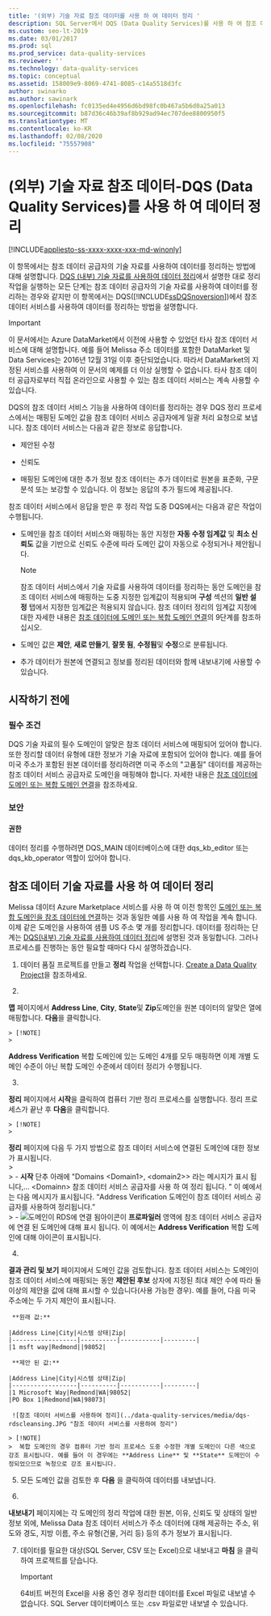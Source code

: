 ```yaml
---
title: '(외부) 기술 자료 참조 데이터를 사용 하 여 데이터 정리 '
description: SQL Server에서 DQS (Data Quality Services)를 사용 하 여 참조 데이터 공급자의 정보를 사용 하 여 데이터를 정리 하는 방법을 알아봅니다.
ms.custom: seo-lt-2019
ms.date: 03/01/2017
ms.prod: sql
ms.prod_service: data-quality-services
ms.reviewer: ''
ms.technology: data-quality-services
ms.topic: conceptual
ms.assetid: 158009e9-8069-4741-8085-c14a5518d3fc
author: swinarko
ms.author: sawinark
ms.openlocfilehash: fc0135ed4e4956d6bd98fc0b467a5b6d0a25a013
ms.sourcegitcommit: b87d36c46b39af8b929ad94ec707dee8800950f5
ms.translationtype: MT
ms.contentlocale: ko-KR
ms.lasthandoff: 02/08/2020
ms.locfileid: "75557908"
---
```

# <a name="cleanse-data-using-external-knowledge-reference-data---data-quality-services-dqs"></a>(외부) 기술 자료 참조 데이터-DQS (Data Quality Services)를 사용 하 여 데이터 정리

[!INCLUDE[appliesto-ss-xxxx-xxxx-xxx-md-winonly](../includes/appliesto-ss-xxxx-xxxx-xxx-md-winonly.md)]

  이 항목에서는 참조 데이터 공급자의 기술 자료를 사용하여 데이터를 정리하는 방법에 대해 설명합니다. 
  [DQS &#40;내부&#41; 기술 자료를 사용하여 데이터 정리](../data-quality-services/cleanse-data-using-dqs-internal-knowledge.md)에서 설명한 대로 정리 작업을 실행하는 모든 단계는 참조 데이터 공급자의 기술 자료를 사용하여 데이터를 정리하는 경우와 같지만 이 항목에서는 DQS([!INCLUDE[ssDQSnoversion](../includes/ssdqsnoversion-md.md)])에서 참조 데이터 서비스를 사용하여 데이터를 정리하는 방법을 설명합니다.  

> [!IMPORTANT]
> 이 문서에서는 Azure DataMarket에서 이전에 사용할 수 있었던 타사 참조 데이터 서비스에 대해 설명합니다. 예를 들어 Melissa 주소 데이터를 포함한 DataMarket 및 Data Services는 2016년 12월 31일 이후 중단되었습니다. 따라서 DataMarket의 지정된 서비스를 사용하여 이 문서의 예제를 더 이상 실행할 수 없습니다. 타사 참조 데이터 공급자로부터 직접 온라인으로 사용할 수 있는 참조 데이터 서비스는 계속 사용할 수 있습니다.
 
 DQS의 참조 데이터 서비스 기능을 사용하여 데이터를 정리하는 경우 DQS 정리 프로세스에서는 매핑된 도메인 값을 참조 데이터 서비스 공급자에게 일괄 처리 요청으로 보냅니다. 참조 데이터 서비스는 다음과 같은 정보로 응답합니다.  
  
-   제안된 수정  
  
-   신뢰도  
  
-   매핑된 도메인에 대한 추가 정보 참조 데이터는 추가 데이터로 원본을 표준화, 구문 분석 또는 보강할 수 있습니다. 이 정보는 응답의 추가 필드에 제공됩니다.  
  
 참조 데이터 서비스에서 응답을 받은 후 정리 작업 도중 DQS에서는 다음과 같은 작업이 수행됩니다.  
  
-   도메인을 참조 데이터 서비스와 매핑하는 동안 지정한 **자동 수정 임계값** 및 **최소 신뢰도** 값을 기반으로 신뢰도 수준에 따라 도메인 값이 자동으로 수정되거나 제안됩니다.  
  
    > [!NOTE]  
    >  참조 데이터 서비스에서 기술 자료를 사용하여 데이터를 정리하는 동안 도메인을 참조 데이터 서비스에 매핑하는 도중 지정한 임계값이 적용되며 **구성** 섹션의 **일반 설정** 탭에서 지정한 임계값은 적용되지 않습니다. 참조 데이터 정리의 임계값 지정에 대한 자세한 내용은 [참조 데이터에 도메인 또는 복합 도메인 연결](../data-quality-services/attach-domain-or-composite-domain-to-reference-data.md)의 9단계를 참조하십시오.  
  
-   도메인 값은 **제안**, **새로 만들기**, **잘못 됨**, **수정됨**및 **수정**으로 분류됩니다.  
  
-   추가 데이터가 원본에 연결되고 정보를 정리된 데이터와 함께 내보내기에 사용할 수 있습니다.  
  
## <a name="before-you-begin"></a>시작하기 전에  
  
###  <a name="Prerequisites"></a> 필수 조건  
 DQS 기술 자료의 필수 도메인이 알맞은 참조 데이터 서비스에 매핑되어 있어야 합니다. 또한 정리할 데이터 유형에 대한 정보가 기술 자료에 포함되어 있어야 합니다. 예를 들어 미국 주소가 포함된 원본 데이터를 정리하려면 미국 주소의 "고품질" 데이터를 제공하는 참조 데이터 서비스 공급자로 도메인을 매핑해야 합니다. 자세한 내용은 [참조 데이터에 도메인 또는 복합 도메인 연결](../data-quality-services/attach-domain-or-composite-domain-to-reference-data.md)을 참조하세요.  
  
###  <a name="Security"></a> 보안  
  
####  <a name="Permissions"></a> 권한  
 데이터 정리를 수행하려면 DQS_MAIN 데이터베이스에 대한 dqs_kb_editor 또는 dqs_kb_operator 역할이 있어야 합니다.  
  
##  <a name="Cleanse"></a>참조 데이터 기술 자료를 사용 하 여 데이터 정리  
 Melissa 데이터 Azure Marketplace 서비스를 사용 하 여 이전 항목인 [도메인 또는 복합 도메인을 참조 데이터에 연결](../data-quality-services/attach-domain-or-composite-domain-to-reference-data.md)하는 것과 동일한 예를 사용 하 여 작업을 계속 합니다. 이제 같은 도메인을 사용하여 샘플 US 주소 몇 개를 정리합니다. 데이터를 정리하는 단계는 [DQS&#40;내부&#41; 기술 자료를 사용하여 데이터 정리](../data-quality-services/cleanse-data-using-dqs-internal-knowledge.md)에 설명된 것과 동일합니다. 그러나 프로세스를 진행하는 동안 필요할 때마다 다시 설명하겠습니다.  
  
1.  데이터 품질 프로젝트를 만들고 **정리** 작업을 선택합니다. 
  [Create a Data Quality Project](../data-quality-services/create-a-data-quality-project.md)을 참조하세요.  
  
2.  
  **맵** 페이지에서 **Address Line**, **City**, **State**및 **Zip**도메인을 원본 데이터의 알맞은 열에 매핑합니다. **다음**을 클릭합니다.  
  
    > [!NOTE]  
    >  
  **Address Verification** 복합 도메인에 있는 도메인 4개를 모두 매핑하면 이제 개별 도메인 수준이 아닌 복합 도메인 수준에서 데이터 정리가 수행됩니다.  
  
3.  
  **정리** 페이지에서 **시작**을 클릭하여 컴퓨터 기반 정리 프로세스를 실행합니다. 정리 프로세스가 끝난 후 **다음**을 클릭합니다.  
  
    > [!NOTE]  
    >  
  **정리** 페이지에 다음 두 가지 방법으로 참조 데이터 서비스에 연결된 도메인에 대한 정보가 표시됩니다.  
    >   
    >  -   **시작** 단추 아래에 "Domains \<Domain1>, \<domain2>> 라는 메시지가 표시 됩니다,... \<Domainn> 참조 데이터 서비스 공급자를 사용 하 여 정리 됩니다. " 이 예에서는 다음 메시지가 표시됩니다. “Address Verification 도메인이 참조 데이터 서비스 공급자를 사용하여 정리됩니다.”  
    > -   ![도메인이 RDS에 연결 됨](../data-quality-services/media/dqs-rdsindicator.JPG "도메인이 RDS에 연결됨")아이콘이 **프로파일러** 영역에 참조 데이터 서비스 공급자에 연결 된 도메인에 대해 표시 됩니다. 이 예에서는 **Address Verification** 복합 도메인에 대해 아이콘이 표시됩니다.  
  
4.  
  **결과 관리 및 보기** 페이지에서 도메인 값을 검토합니다. 참조 데이터 서비스는 도메인이 참조 데이터 서비스에 매핑되는 동안 **제안된 후보** 상자에 지정된 최대 제안 수에 따라 둘 이상의 제안을 값에 대해 표시할 수 있습니다(사용 가능한 경우). 예를 들어, 다음 미국 주소에는 두 가지 제안이 표시됩니다.  
  
     **원래 값:**  
  
    |Address Line|City|시스템 상태|Zip|  
    |------------------|----------|-----------|---------|  
    |1 msft way|Redmond||98052|  
  
     **제안 된 값:**  
  
    |Address Line|City|시스템 상태|Zip|  
    |------------------|----------|-----------|---------|  
    |1 Microsoft Way|Redmond|WA|98052|  
    |PO Box 1|Redmond|WA|98073|  
  
     ![참조 데이터 서비스를 사용하여 정리](../data-quality-services/media/dqs-rdscleansing.JPG "참조 데이터 서비스를 사용하여 정리")  
  
    > [!NOTE]  
    >  복합 도메인의 경우 컴퓨터 기반 정리 프로세스 도중 수정한 개별 도메인이 다른 색으로 강조 표시됩니다. 예를 들어 이 경우에는 **Address Line** 및 **State** 도메인이 수정되었으므로 녹청으로 강조 표시됩니다.  
  
5.  모든 도메인 값을 검토한 후 **다음** 을 클릭하여 데이터를 내보냅니다.  
  
6.  
  **내보내기** 페이지에는 각 도메인의 정리 작업에 대한 원본, 이유, 신뢰도 및 상태의 일반 정보 외에, Melissa Data 참조 데이터 서비스가 주소 데이터에 대해 제공하는 주소, 위도와 경도, 지방 이름, 주소 유형(건물, 거리 등) 등의 추가 정보가 표시됩니다.  
  
7.  데이터를 필요한 대상(SQL Server, CSV 또는 Excel)으로 내보내고 **마침** 을 클릭하여 프로젝트를 닫습니다.  
  
    > [!IMPORTANT]  
    >  64비트 버전의 Excel을 사용 중인 경우 정리한 데이터를 Excel 파일로 내보낼 수 없습니다. SQL Server 데이터베이스 또는 .csv 파일로만 내보낼 수 있습니다.  
  
  
